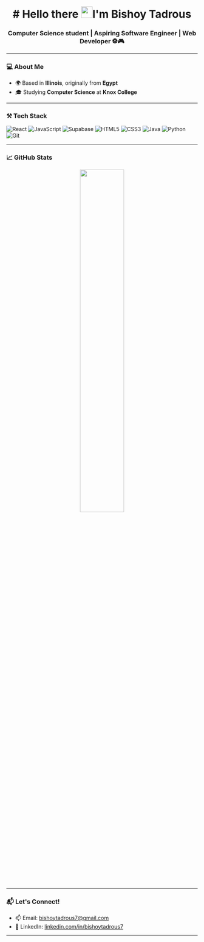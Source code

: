 <h1 align="center"># Hello there <img src="https://raw.githubusercontent.com/MartinHeinz/MartinHeinz/master/wave.gif" width="30px">I'm Bishoy Tadrous</h1>
<h3 align="center">Computer Science student | Aspiring Software Engineer | Web Developer  ⚽🎮</h3>

---

### 💻 About Me

- 🌍 Based in **Illinois**, originally from **Egypt**
- 🎓 Studying **Computer Science** at **Knox College**

---

### ⚒️ Tech Stack

![React](https://img.shields.io/badge/react-%2361DAFB.svg?style=flat-square&logo=react&logoColor=black)
![JavaScript](https://img.shields.io/badge/javascript-%23F7DF1E.svg?style=flat-square&logo=javascript&logoColor=black)
![Supabase](https://img.shields.io/badge/supabase-3FCF8E.svg?style=flat-square&logo=supabase&logoColor=white)
![HTML5](https://img.shields.io/badge/html5-E34F26?style=flat-square&logo=html5&logoColor=white)
![CSS3](https://img.shields.io/badge/css3-1572B6?style=flat-square&logo=css3&logoColor=white)
![Java](https://img.shields.io/badge/java-%23ED8B00.svg?style=flat-square&logo=java&logoColor=white)
![Python](https://img.shields.io/badge/python-3670A0?style=flat-square&logo=python&logoColor=white)
![Git](https://img.shields.io/badge/git-F05032.svg?style=flat-square&logo=git&logoColor=white)

---

### 📈 GitHub Stats

<p align="center">
  <img width="48%" src="https://github-readme-streak-stats.herokuapp.com/?user=Bishoytadrous7&theme=radical" />
</p>


---

### 📬 Let's Connect!

- 📫 Email: bishoytadrous7@gmail.com  
- 💼 LinkedIn: [linkedin.com/in/bishoytadrous7](https://www.linkedin.com/in/bishoytadrous7)

---


